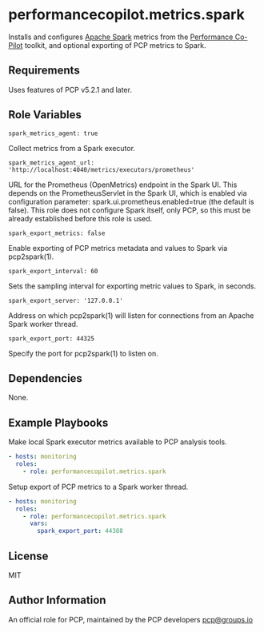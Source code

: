 # performancecopilot.metrics.spark

Installs and configures [Apache Spark](https://spark.apache.org/) metrics from the [Performance Co-Pilot](https://pcp.io/) toolkit, and optional exporting of PCP metrics to Spark.

## Requirements

Uses features of PCP v5.2.1 and later.

## Role Variables

    spark_metrics_agent: true

Collect metrics from a Spark executor.

    spark_metrics_agent_url: 'http://localhost:4040/metrics/executors/prometheus'

URL for the Prometheus (OpenMetrics) endpoint in the Spark UI.  This depends on the PrometheusServlet in the Spark UI, which is enabled via configuration parameter: spark.ui.prometheus.enabled=true (the default is false).  This role does not configure Spark itself, only PCP, so this must be already established before this role is used.

    spark_export_metrics: false

Enable exporting of PCP metrics metadata and values to Spark via pcp2spark(1).

    spark_export_interval: 60

Sets the sampling interval for exporting metric values to Spark, in seconds.

    spark_export_server: '127.0.0.1'

Address on which pcp2spark(1) will listen for connections from an Apache Spark worker thread.

    spark_export_port: 44325

Specify the port for pcp2spark(1) to listen on.

## Dependencies

None.

## Example Playbooks

Make local Spark executor metrics available to PCP analysis tools.

```yaml
- hosts: monitoring
  roles:
    - role: performancecopilot.metrics.spark
```

Setup export of PCP metrics to a Spark worker thread.

```yaml
- hosts: monitoring
  roles:
    - role: performancecopilot.metrics.spark
      vars:
        spark_export_port: 44388
```

## License

MIT

## Author Information

An official role for PCP, maintained by the PCP developers <pcp@groups.io>
